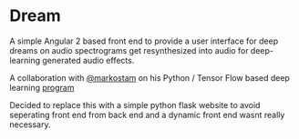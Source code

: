 # Dream

A simple Angular 2 based front end to provide a user interface for deep dreams on audio spectrograms get resynthesized into audio for deep-learning generated audio effects.

A collaboration with [@markostam](https://github.com/markostam) on his Python / Tensor Flow based deep learning [program](https://github.com/markostam/audio-deepdream-tf)

Decided to replace this with a simple python flask website to avoid seperating front end from back end and a dynamic front end wasnt really necessary.

